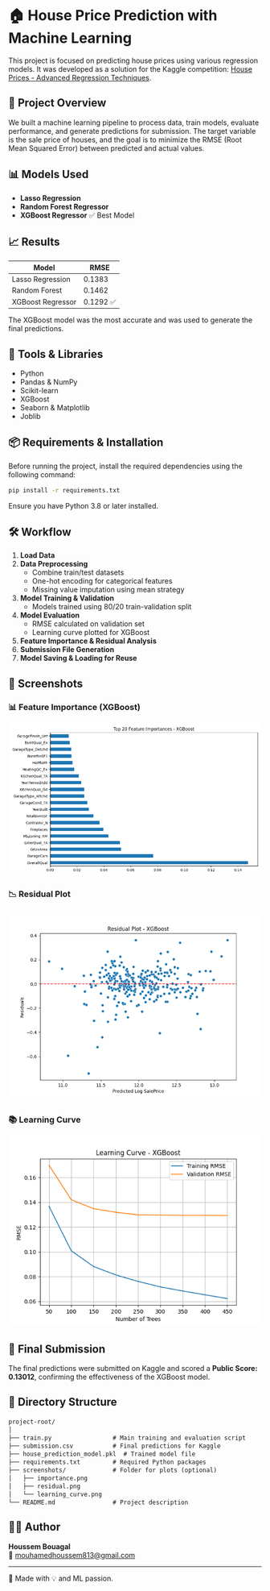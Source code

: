 
# 🏠 House Price Prediction with Machine Learning

This project is focused on predicting house prices using various regression models. It was developed as a solution for the Kaggle competition: [House Prices - Advanced Regression Techniques](https://www.kaggle.com/competitions/house-prices-advanced-regression-techniques).

## 🚀 Project Overview

We built a machine learning pipeline to process data, train models, evaluate performance, and generate predictions for submission. The target variable is the sale price of houses, and the goal is to minimize the RMSE (Root Mean Squared Error) between predicted and actual values.

## 📊 Models Used

- **Lasso Regression**
- **Random Forest Regressor**
- **XGBoost Regressor** ✅ Best Model

## 📈 Results

| Model               | RMSE    |
|--------------------|---------|
| Lasso Regression   | 0.1383  |
| Random Forest      | 0.1462  |
| XGBoost Regressor  | 0.1292 ✅ |

The XGBoost model was the most accurate and was used to generate the final predictions.

## 🔧 Tools & Libraries

- Python
- Pandas & NumPy
- Scikit-learn
- XGBoost
- Seaborn & Matplotlib
- Joblib

## 📦 Requirements & Installation

Before running the project, install the required dependencies using the following command:

```bash
pip install -r requirements.txt
```

Ensure you have Python 3.8 or later installed.

## 🛠 Workflow

1. **Load Data**
2. **Data Preprocessing**
   - Combine train/test datasets
   - One-hot encoding for categorical features
   - Missing value imputation using mean strategy
3. **Model Training & Validation**
   - Models trained using 80/20 train-validation split
4. **Model Evaluation**
   - RMSE calculated on validation set
   - Learning curve plotted for XGBoost
5. **Feature Importance & Residual Analysis**
6. **Submission File Generation**
7. **Model Saving & Loading for Reuse**

## 📸 Screenshots

### 📊 Feature Importance (XGBoost)
![Feature Importance](screenshots/importance.png)

### 📉 Residual Plot
![Residual Plot](screenshots/residual.png)

### 📚 Learning Curve
![Learning Curve](screenshots/learning_curve.png)


## 🏁 Final Submission

The final predictions were submitted on Kaggle and scored a **Public Score: 0.13012**, confirming the effectiveness of the XGBoost model.

## 📂 Directory Structure

```
project-root/
│
├── train.py                 # Main training and evaluation script
├── submission.csv           # Final predictions for Kaggle
├── house_prediction_model.pkl  # Trained model file
├── requirements.txt         # Required Python packages
├── screenshots/             # Folder for plots (optional)
│   ├── importance.png
│   ├── residual.png
│   └── learning_curve.png
└── README.md                # Project description
```

## 👨‍💻 Author

**Houssem Bouagal**  
📧 mouhamedhoussem813@gmail.com

---
🔗 Made with 💡 and ML passion.
